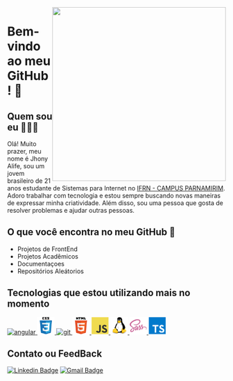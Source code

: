 
<a href="https://github.com/jhonyalife" target="_blank">
  <img align="right" src="https://camo.githubusercontent.com/c1dcb74cc1c1835b1d716f5051499a2814c683c806b15f04b0eba492863703e9/68747470733a2f2f63646e2e6472696262626c652e636f6d2f75736572732f3733303730332f73637265656e73686f74732f363538313234332f6176656e746f2e676966" alt="" width="400" height="400" />
</a>

#  Bem-vindo ao meu GitHub! 👋

##  Quem sou eu 🧑🏻‍💻

Olá! Muito prazer, meu nome é Jhony Alife, sou um jovem brasileiro de 21 anos estudante de Sistemas para Internet no [IFRN - CAMPUS PARNAMIRIM](https://portal.ifrn.edu.br/campus/parnamirim). Adoro trabalhar com tecnologia e estou sempre buscando novas maneiras de expressar minha criatividade. Além disso, sou uma pessoa que gosta de resolver problemas e ajudar outras pessoas.

## O que você encontra no meu GitHub 🎒

- Projetos de FrontEnd
- Projetos Acadêmicos 
- Documentaçoes 
- Repositórios Aleátorios 


## Tecnologias que estou utilizando mais no momento
<p align="left"> <a href="https://angular.io" target="_blank" rel="noreferrer"> <img src="https://angular.io/assets/images/logos/angular/angular.svg" alt="angular" width="40" height="40"/> </a> <a href="https://www.w3schools.com/css/" target="_blank" rel="noreferrer"> <img src="https://raw.githubusercontent.com/devicons/devicon/master/icons/css3/css3-original-wordmark.svg" alt="css3" width="40" height="40"/> </a> <a href="https://git-scm.com/" target="_blank" rel="noreferrer"> <img src="https://www.vectorlogo.zone/logos/git-scm/git-scm-icon.svg" alt="git" width="40" height="40"/> </a> <a href="https://www.w3.org/html/" target="_blank" rel="noreferrer"> <img src="https://raw.githubusercontent.com/devicons/devicon/master/icons/html5/html5-original-wordmark.svg" alt="html5" width="40" height="40"/> </a> <a href="https://developer.mozilla.org/en-US/docs/Web/JavaScript" target="_blank" rel="noreferrer"> <img src="https://raw.githubusercontent.com/devicons/devicon/master/icons/javascript/javascript-original.svg" alt="javascript" width="40" height="40"/> </a> <a href="https://www.linux.org/" target="_blank" rel="noreferrer"> <img src="https://raw.githubusercontent.com/devicons/devicon/master/icons/linux/linux-original.svg" alt="linux" width="40" height="40"/> </a> <a href="https://sass-lang.com" target="_blank" rel="noreferrer"> <img src="https://raw.githubusercontent.com/devicons/devicon/master/icons/sass/sass-original.svg" alt="sass" width="40" height="40"/> </a> <a href="https://www.typescriptlang.org/" target="_blank" rel="noreferrer"> <img src="https://raw.githubusercontent.com/devicons/devicon/master/icons/typescript/typescript-original.svg" alt="typescript" width="40" height="40"/> </a> </p>

## Contato ou FeedBack

[![Linkedin Badge](https://img.shields.io/badge/-LinkedIn-0e76a8?style=flat-square&logo=Linkedin&logoColor=white)](https://www.linkedin.com/in/jhony-alife/)
[![Gmail Badge](https://img.shields.io/badge/-Email-c14438?style=flat-square&logo=Gmail&logoColor=white&link=mailto:jhonyalife@gmail.com)](mailto:jhonyalife@gmail.com)

